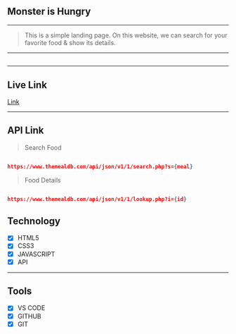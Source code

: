 ## Monster is Hungry

---

> This is a simple landing page. On this website, we can search for your favorite food & show its details.

---

##

<!-- <img src="https://i.ibb.co/7xDvdTK/Random-Buddy.png" alt="Random-Buddy" border="0"> -->

---

## Live Link

[Link](https://monster-is-hungry.vercel.app/)

---

## API Link

> Search Food 

```json

https://www.themealdb.com/api/json/v1/1/search.php?s={meal}

```

> Food  Details

```json

https://www.themealdb.com/api/json/v1/1/lookup.php?i={id}

```

## Technology

- [x] HTML5
- [x] CSS3
- [x] JAVASCRIPT
- [x] API

---

## Tools

- [x] VS CODE
- [x] GITHUB
- [x] GIT